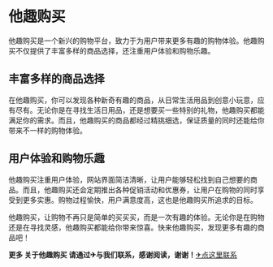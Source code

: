 # 他趣购买

他趣购买是一个新兴的购物平台，致力于为用户带来更多有趣的购物体验。他趣购买不仅提供了丰富多样的商品选择，还注重用户体验和购物乐趣。

## 丰富多样的商品选择

在他趣购买，你可以发现各种新奇有趣的商品，从日常生活用品到创意小玩意，应有尽有。无论你是在寻找生活日用品，还是想要买一些特别的礼物，他趣购买都能满足你的需求。而且，他趣购买的商品都经过精挑细选，保证质量的同时还能给你带来不一样的购物体验。

## 用户体验和购物乐趣

他趣购买注重用户体验，网站界面简洁清晰，让用户能够轻松找到自己想要的商品。而且，他趣购买还会定期推出各种促销活动和优惠券，让用户在购物的同时享受到更多实惠。购物过程愉快，用户满意度高，这也是他趣购买所追求的目标。

他趣购买，让购物不再只是简单的买买买，而是一次有趣的体验。无论你是在购物还是在寻找灵感，他趣购买都能给你带来惊喜。快来他趣购买，发现更多有趣的商品吧！

**更多 关于他趣购买 请通过✈与我们联系，感谢阅读，谢谢！**[✈点这里联系](https://gg.k02.cc)